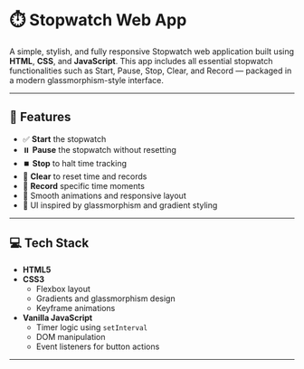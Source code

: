 # ⏱️ Stopwatch Web App

A simple, stylish, and fully responsive Stopwatch web application built using **HTML**, **CSS**, and **JavaScript**. This app includes all essential stopwatch functionalities such as Start, Pause, Stop, Clear, and Record — packaged in a modern glassmorphism-style interface.

---

## 🚀 Features

- ✅ **Start** the stopwatch
- ⏸️ **Pause** the stopwatch without resetting
- ⏹️ **Stop** to halt time tracking
- 🔄 **Clear** to reset time and records
- 📝 **Record** specific time moments
- 💎 Smooth animations and responsive layout
- 🎨 UI inspired by glassmorphism and gradient styling

---

## 💻 Tech Stack

- **HTML5**
- **CSS3**
  - Flexbox layout
  - Gradients and glassmorphism design
  - Keyframe animations
- **Vanilla JavaScript**
  - Timer logic using `setInterval`
  - DOM manipulation
  - Event listeners for button actions

---
